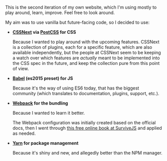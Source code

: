 This is the second iteration of my own website, which I'm using mostly to play around, learn, improve.
Feel free to look around.

My aim was to use vanilla but future-facing code, so I decided to use:
* **[CSSNext](cssnext.io) via [PostCSS](http://postcss.org/) for CSS**
  
  Because I wanted to play around with the upcoming features. CSSNext is a collection of plugins, each for a specific feature, which are also available independently, but the people at CSSNext seem to be keeping a watch over which features are _actually_ meant to be implemented into the CSS spec in the future, and keep the collection pure from this point of view.
* **[Babel](https://babeljs.io/) (es2015 preset) for JS**

  Because it's the way of using ES6 today, that has the biggest community (which translates to documentation, plugins, support, etc.).
* **[Webpack](https://webpack.github.io/) for the bundling**

  Because I wanted to learn it better.
  
  The Webpack configuration was initially created based on the official docs, then I went through [this free online book at SurviveJS](http://survivejs.com/webpack/introduction/) and applied as needed.

* **[Yarn](https://yarnpkg.com/) for package management**

  Because it's shiny and new, and allegedly better than the NPM manager.
